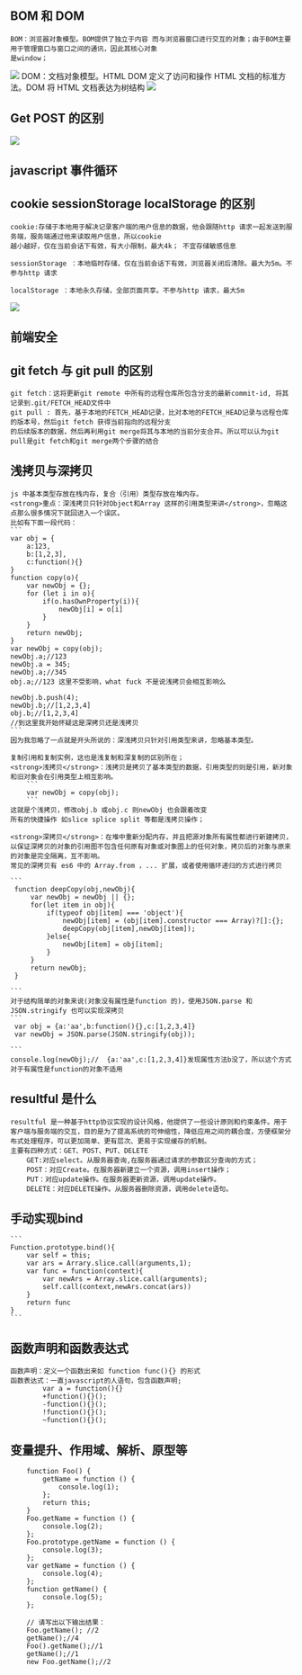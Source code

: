 
## BOM 和 DOM 
	BOM：浏览器对象模型。BOM提供了独立于内容 而与浏览器窗口进行交互的对象；由于BOM主要用于管理窗口与窗口之间的通讯，因此其核心对象
	是window；
<img src='https://github.com/smxyzb/blog/blob/master/img/BOM.jpg'> 
	DOM：文档对象模型。HTML DOM 定义了访问和操作 HTML 文档的标准方法。DOM 将 HTML 文档表达为树结构
<img src='https://github.com/smxyzb/blog/blob/master/img/DOM.png'>  

## Get POST 的区别
<img src='https://github.com/smxyzb/blog/blob/master/img/getpost.png'>

## javascript 事件循环  



## cookie sessionStorage localStorage 的区别
	cookie:存储于本地用于解决记录客户端的用户信息的数据，他会跟随http 请求一起发送到服务端，服务端通过他来读取用户信息，所以cookie
	越小越好，仅在当前会话下有效，有大小限制，最大4k； 不宜存储敏感信息
	
	sessionStorage ：本地临时存储，仅在当前会话下有效，浏览器关闭后清除。最大为5m。不参与http 请求  

	localStorage ：本地永久存储，全部页面共享。不参与http 请求，最大5m
<img src='https://github.com/smxyzb/blog/blob/master/img/storage.png'>	

## 前端安全

## git fetch 与 git pull 的区别
	git fetch：这将更新git remote 中所有的远程仓库所包含分支的最新commit-id, 将其记录到.git/FETCH_HEAD文件中   
	git pull : 首先，基于本地的FETCH_HEAD记录，比对本地的FETCH_HEAD记录与远程仓库的版本号，然后git fetch 获得当前指向的远程分支
	的后续版本的数据，然后再利用git merge将其与本地的当前分支合并。所以可以认为git pull是git fetch和git merge两个步骤的结合

## 浅拷贝与深拷贝
	js 中基本类型存放在栈内存，复合（引用）类型存放在堆内存。
	<strong>重点：深浅拷贝只针对Object和Array 这样的引用类型来讲</strong>，忽略这点那么很多情况下就回进入一个误区。
	比如有下面一段代码：
	```
	var obj = {
		a:123,
		b:[1,2,3],
		c:function(){}
	}
	function copy(o){
		var newObj = {};
		for (let i in o){
			if(o.hasOwnProperty(i)){
				newObj[i] = o[i]
			}
		}
		return newObj;
	}
	var newObj = copy(obj);
	newObj.a;//123
	newObj.a = 345;
	newObj.a;//345
	obj.a;//123 这里不受影响，what fuck 不是说浅拷贝会相互影响么

	newObj.b.push(4);
	newObj.b;//[1,2,3,4]
	obj.b;//[1,2,3,4]
	//到这里我开始怀疑这是深拷贝还是浅拷贝
	```
	因为我忽略了一点就是开头所说的：深浅拷贝只针对引用类型来讲，忽略基本类型。

	复制引用和复制实例，这也是浅复制和深复制的区别所在；
	<strong>浅拷贝</strong>：浅拷贝是拷贝了基本类型的数据，引用类型的则是引用，新对象和旧对象会在引用类型上相互影响。
		```
		var newObj = copy(obj);
		```
	这就是个浅拷贝，修改obj.b 或obj.c 则newObj 也会跟着改变
	所有的快捷操作 如slice splice split 等都是浅拷贝操作；

	<strong>深拷贝</strong>：在堆中重新分配内存，并且把源对象所有属性都进行新建拷贝，以保证深拷贝的对象的引用图不包含任何原有对象或对象图上的任何对象，拷贝后的对象与原来的对象是完全隔离，互不影响。
	常见的深拷贝有 es6 中的 Array.from ，... 扩展，或者使用循环递归的方式进行拷贝

	```
	 function deepCopy(obj,newObj){
		 var newObj = newObj || {};
		 for(let item in obj){
			 if(typeof obj[item] === 'object'){
				 newObj[item] = (obj[item].constructor === Array)?[]:{};
				 deepCopy(obj[item],newObj[item]);
			 }else{
				 newObj[item] = obj[item];
			 }
		 }
		 return newObj;
	 }

	``` 
	对于结构简单的对象来说(对象没有属性是function 的)，使用JSON.parse 和 JSON.stringify 也可以实现深拷贝
	```
	 var obj = {a:'aa',b:function(){},c:[1,2,3,4]}
	 var newObj = JSON.parse(JSON.stringify(obj));

	```
	console.log(newObj);//  {a:'aa',c:[1,2,3,4]}发现属性方法b没了，所以这个方式对于有属性是function的对象不适用


## resultful 是什么
	resultful 是一种基于http协议实现的设计风格，他提供了一些设计原则和约束条件。用于客户端与服务端的交互，目的是为了提高系统的可伸缩性，降低应用之间的耦合度，方便框架分布式处理程序，可以更加简单、更有层次、更易于实现缓存的机制。
	主要有四种方式：GET、POST、PUT、DELETE
		GET:对应select。从服务器查询,在服务器通过请求的参数区分查询的方式；
		POST：对应Create。在服务器新建立一个资源，调用insert操作；
		PUT：对应update操作。在服务器更新资源，调用update操作。
		DELETE：对应DELETE操作。从服务器删除资源，调用delete语句。

## 手动实现bind
	```
	Function.prototype.bind(){
		var self = this;
		var ars = Arrary.slice.call(arguments,1);
		var func = function(context){
			var newArs = Array.slice.call(arguments);
			self.call(context,newArs.concat(ars))
		}
		return func
	}
	```
	
## 函数声明和函数表达式
	函数声明：定义一个函数出来如 function func(){} 的形式
	函数表达式：一直javascript的人语句，包含函数声明;
			var a = function(){}
			+function(){}();
			-function(){}();
			!function(){}();
			~function(){}();
	
## 变量提升、作用域、解析、原型等
		function Foo() {
			getName = function () { 
				console.log(1); 
			};
			return this;
		}
		Foo.getName = function () { 
			console.log(2); 
		};
		Foo.prototype.getName = function () { 
			console.log(3); 
		};
		var getName = function () { 
			console.log(4); 
		};
		function getName() { 
			console.log(5); 
		};

		// 请写出以下输出结果：
		Foo.getName(); //2
		getName();//4
		Foo().getName();//1
		getName();//1
		new Foo.getName();//2

